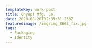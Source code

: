 ```yaml
---
templateKey: work-post
title: Chyup! Mfg. Co.
date: 2020-08-20T02:39:31.258Z
featuredimage: /img/img_8663_fix.jpg
tags:
  - Packaging
  - Identity
---
```

